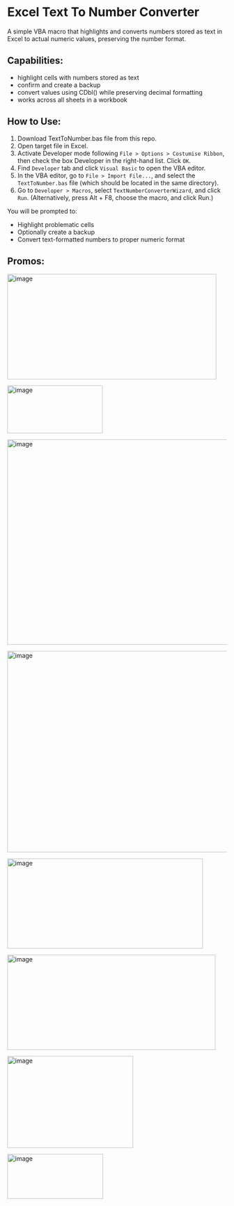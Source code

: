 # Excel Text To Number Converter
A simple VBA macro that highlights and converts numbers stored as text in Excel to actual numeric values, preserving the number format.

## Capabilities:
- highlight cells with numbers stored as text
- confirm and create a backup
- convert values using CDbl() while preserving decimal formatting
- works across all sheets in a workbook

## How to Use:

1. Download TextToNumber.bas file from this repo.
2. Open target file in Excel.
3. Activate Developer mode following `File > Options > Costumise Ribbon`, then check the box Developer in the right-hand list. Click `OK`.
4. Find `Developer` tab and click `Visual Basic` to open the VBA editor.
5. In the VBA editor, go to `File > Import File...`, and select the `TextToNumber.bas` file (which should be located in the same directory).
6. Go to `Developer > Macros`, select `TextNumberConverterWizard`, and click `Run`. (Alternatively, press Alt + F8, choose the macro, and click Run.)

You will be prompted to:
- Highlight problematic cells
- Optionally create a backup
- Convert text-formatted numbers to proper numeric format

## Promos:
<img width="480" height="242" alt="image" src="https://github.com/user-attachments/assets/1ab04f6f-9fe8-4a0d-9629-d555368c217c" /><br>

<img width="219" height="110" alt="image" src="https://github.com/user-attachments/assets/f5a8fc3c-4ace-442e-9474-8a57952b8dc4" /><br>

<img width="553" height="472" alt="image" src="https://github.com/user-attachments/assets/271e942a-ed67-4ae2-9fb6-ea2aac142df8" /><br>

<img width="718" height="463" alt="image" src="https://github.com/user-attachments/assets/c4647e05-2f80-496a-ac3a-ddbc859eb19e" /><br>

<img width="449" height="207" alt="image" src="https://github.com/user-attachments/assets/907bde87-80c7-474e-be1d-84adb7e7afbb" /><br>

<img width="478" height="219" alt="image" src="https://github.com/user-attachments/assets/49327805-3201-4497-9ddf-38821d09d1d4" /><br>

<img width="289" height="211" alt="image" src="https://github.com/user-attachments/assets/532fb526-fccb-4ff2-93cb-2d8e2520c4bc" /><br>

<img width="220" height="103" alt="image" src="https://github.com/user-attachments/assets/308ff4e7-ec83-4e5a-b45a-a89c1f59f9a3" /><br>








